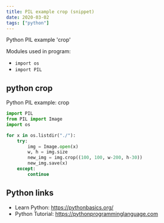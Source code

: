 ```yaml
---
title: PIL example crop (snippet)
date: 2020-03-02
tags: ["python"]
---
```

Python PIL example 'crop'


Modules used in program: 
* `import os`
* `import PIL`

## python crop

Python PIL example: crop

```python
import PIL
from PIL import Image
import os

for x in os.listdir("./"):
    try:
        img = Image.open(x)
        w, h = img.size
        new_img = img.crop((100, 100, w-200, h-30))
        new_img.save(x)
    except:
        continue


```

## Python links

- Learn Python: https://pythonbasics.org/
- Python Tutorial: https://pythonprogramminglanguage.com
